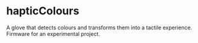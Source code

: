 # hapticColours
A glove that detects colours and transforms them into a tactile experience. Firmware for an experimental project.
